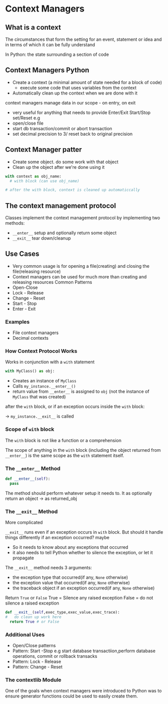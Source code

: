 # Context Managers


## What is a context

The circumstances that form the setting for an event, statement or idea and in terms of which it can be fully understand

In Python: the state surrounding a section of code

## Context Managers Python
- Create a context (a minimal amount of state needed for a block of code)
   - execute some code that uses variables from the context
- Automatically clean up the context when we are done with it

context managers manage data in our scope - on entry, on exit
- very useful for anything that needs to provide Enter/Exit Start/Stop set/Reset e.g
- open/close file
- start db transaction/commit or abort transaction
- set decimal precision to 3/ reset back to original precision


## Context Manager patter
- Create some object. do some work with that object
- Clean up the object after we're done using it

```python
with context as obj_name:
  # with block (can use obj_name)

# after the with block, context is cleaned up automaticcally
```


## The context management protocol

Classes implement the context management protocol by implementing two methods:

- `__enter__` setup and optionally return some object
- `__exit__` tear down/cleanup

## Use Cases
- Very common usage is for opening a file(creating) and closing the file(releasing resource)
- Context managers can be used for much more than creating and releasing resources
Common Patterns
- Open-Close
- Lock - Release
- Change - Reset
- Start - Stop
- Enter - Exit

### Examples
- File context managers
- Decimal contexts

### How Context Protocol Works

Works in conjunction with a `with` statement

```python
with MyClass() as obj:
```
- Creates an instance of `MyClass`
- Calls `my_instance.__enter__()`
- return value from `__enter__` is assigned to `obj` (not the instance of `MyClass` that was created)

after the `with` block, or if an exception occurs inside the `with` block:

-> `my_instance.__exit__` is called

### Scope of `with` block

The `with` block is not like a function or a comprehension

The scope of anything in the `with` block (including the object returned from `__enter__`) is the same scope as the `with` statement itself.

### The `__enter__` Method

```python
def __enter__(self):
  pass
```
The method should perform whatever setup it needs to. It as optionally return an object -> as returned_obj

### The `__exit__` Method

More complicated

`__exit__` runs even if an exception occurs in `with` block. But should it handle things differently if an exception occurred? maybe

- So it needs to know about any exceptions that occurred
- it also needs to tell Python whether to silence the exception, or let it propagate

The `__exit__` method needs 3 arguments:
- the exception type that occurred(if any, `None` otherwise)
- the exception value that occurred(if any, `None` otherwise)
- the traceback object if an exception occurred(if any, `None` otherwise)

Return `True` or `False`
True = Silence any raised exception
False = do not silence a raised exception

```python
def __exit__(self,exec_type,exec_value,exec_trace):
#   do clean up work here
  return True # or False
```


### Additional Uses
- Open/Close patterns
- Pattern: Start -Stop e.g start database transactiion,perform database operations, commit or rollback transacks
- Pattern: Lock - Release
- Pattern: Change - Reset

### The contextlib Module

One of the goals when context managers were introduced to Python was to ensure generator functions could be used to easily create them.